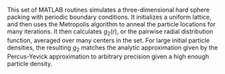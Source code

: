 This set of MATLAB routines simulates a three-dimensional hard sphere packing with periodic boundary conditions. It initializes a uniform lattice, and then uses the Metropolis algorithm to anneal the particle locations for many iterations. It then calculates $g_2(r)$, or the pairwise radial distribution function, averaged over many centers in the set. For large initial particle densities, the resulting $g_2$ matches the analytic approximation given by the Percus-Yevick approximation to arbitrary precision given a high enough particle density.